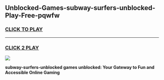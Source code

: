 
## Unblocked-Games-subway-surfers-unblocked-Play-Free-pqwfw
<h3>
<a href="https://premium76.site?title=subway-surfers-unblocked&ref=15A">CLICK TO PLAY</a></h3>
<hr>

<h3>
<a href="https://premium76.site?title=subway-surfers-unblocked&ref=15A">CLICK 2 PLAY</a>
  
</h3>

<a href="https://premium76.site?title=subway-surfers-unblocked&ref=15A"><img src="https://clearcache.store/games.png"></a>


**subway-surfers-unblocked games unblocked: Your Gateway to Fun and Accessible Online Gaming**

